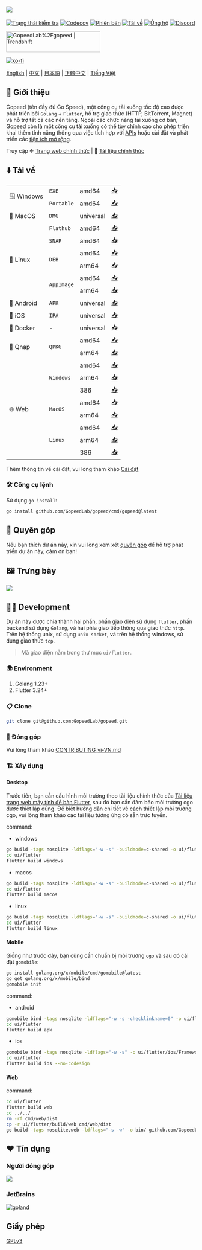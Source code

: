 # [![](_docs/img/banner.png)](https://gopeed.com)

[![Trạng thái kiểm tra](https://github.com/GopeedLab/gopeed/workflows/test/badge.svg)](https://github.com/GopeedLab/gopeed/actions?query=workflow%3Atest)
[![Codecov](https://codecov.io/gh/GopeedLab/gopeed/branch/main/graph/badge.svg)](https://codecov.io/gh/GopeedLab/gopeed)
[![Phiên bản](https://img.shields.io/github/release/GopeedLab/gopeed.svg)](https://github.com/GopeedLab/gopeed/releases)
[![Tải về](https://img.shields.io/github/downloads/GopeedLab/gopeed/total.svg)](https://github.com/GopeedLab/gopeed/releases)
[![Ủng hộ](https://img.shields.io/badge/%24-ủng%20hộ-ff69b4.svg)](https://docs.gopeed.com/donate.html)
[![Discord](https://img.shields.io/discord/1037992631881449472?label=Discord&logo=discord&style=social)](https://discord.gg/ZUJqJrwCGB)

<a href="https://trendshift.io/repositories/7953" target="_blank"><img src="https://trendshift.io/api/badge/repositories/7953" alt="GopeedLab%2Fgopeed | Trendshift" style="width: 250px; height: 55px;" width="250" height="55"/></a>

[![ko-fi](https://ko-fi.com/img/githubbutton_sm.svg)](https://ko-fi.com/R6R6IJGN6)

[English](/README.md) | [中文](/README_zh-CN.md) | [日本語](/README_ja-JP.md) | [正體中文](/README_zh-TW.md) | [Tiếng Việt](/README_vi-VN.md)

## 🚀 Giới thiệu

Gopeed (tên đầy đủ Go Speed), một công cụ tải xuống tốc độ cao được phát triển bởi `Golang` + `Flutter`, hỗ trợ giao thức (HTTP, BitTorrent, Magnet) và hỗ trợ tất cả các nền tảng. Ngoài các chức năng tải xuống cơ bản, Gopeed còn là một công cụ tải xuống có thể tùy chỉnh cao cho phép triển khai thêm tính năng thông qua việc tích hợp với [APIs](https://docs.gopeed.com/dev-api.html) hoặc cài đặt và phát triển các [tiện ích mở rộng](https://docs.gopeed.com/dev-extension.html).

Truy cập ✈ [Trang web chính thức](https://gopeed.com) | 📖 [Tài liệu chính thức](https://docs.gopeed.com)

## ⬇️ Tải về

<table>
  <tbody>
    <tr>
      <td rowspan="2">🪟 Windows</td>
      <td><code>EXE</code></td>
      <td>amd64</td>
      <td><a href="https://gopeed.com/api/download?tpl=Gopeed-$version-windows-amd64.zip">📥</a></td>
    </tr>
    <tr>
      <td><code>Portable</code></td>
      <td>amd64</td>
      <td><a href="https://gopeed.com/api/download?tpl=Gopeed-$version-windows-amd64-portable.zip">📥</a></td>
    </tr>
    <tr>
      <td>🍎 MacOS</td>
      <td><code>DMG</code></td>
      <td>universal</td>
      <td><a href="https://gopeed.com/api/download?tpl=Gopeed-$version-macos.dmg">📥</a></td>
    </tr>
    <tr>
      <td rowspan="6">🐧 Linux</td>
      <td><code>Flathub</code></td>
      <td>amd64</td>
      <td><a href="https://flathub.org/apps/com.gopeed.Gopeed">📥</a></td>
    </tr>
    <tr>
      <td><code>SNAP</code></td>
      <td>amd64</td>
      <td><a href="https://snapcraft.io/gopeed">📥</a></td>
    </tr>
    <tr>
      <td rowspan="2"><code>DEB</code></td>
      <td>amd64</td>
      <td><a href="https://gopeed.com/api/download?tpl=Gopeed-$version-linux-amd64.deb">📥</a></td>
    </tr>
    <tr>
      <td>arm64</td>
      <td><a href="https://gopeed.com/api/download?tpl=Gopeed-$version-linux-arm64.deb">📥</a></td>
    </tr>
    <tr>
      <td rowspan="2"><code>AppImage</code></td>
      <td>amd64</td>
      <td><a href="https://gopeed.com/api/download?tpl=Gopeed-$version-linux-amd64.AppImage">📥</a></td>
    </tr>
    <tr>
      <td>arm64</td>
      <td><a href="https://gopeed.com/api/download?tpl=Gopeed-$version-linux-arm64.AppImage">📥</a></td>
    </tr>
    <tr>
      <td>🤖 Android</td>
      <td><code>APK</code></td>
      <td>universal</td>
      <td><a href="https://gopeed.com/api/download?tpl=Gopeed-$version-android.apk">📥</a></td>
    </tr>
    <tr>
      <td>📱 iOS</td>
      <td><code>IPA</code></td>
      <td>universal</td>
      <td><a href="https://gopeed.com/api/download?tpl=Gopeed-$version-ios.ipa">📥</a></td>
    </tr>
    <tr>
      <td>🐳 Docker</td>
      <td>-</td>
      <td>universal</td>
      <td><a href="https://hub.docker.com/r/liwei2633/gopeed">📥</a></td>
    </tr>
    <tr>
      <td rowspan="2">💾 Qnap</td>
      <td rowspan="2"><code>QPKG</code></td>
      <td>amd64</td>
      <td><a href="https://gopeed.com/api/download?tpl=gopeed-$version-qnap-amd64.qpkg">📥</a></td>
    </tr>
    <tr>
      <td>arm64</td>
      <td><a href="https://gopeed.com/api/download?tpl=gopeed-$version-qnap-arm64.qpkg">📥</a></td>
    </tr>
    <tr>
      <td rowspan="8">🌐 Web</td>
      <td rowspan="3"><code>Windows</code></td>
      <td>amd64</td>
      <td><a href="https://gopeed.com/api/download?tpl=gopeed-web-$version-windows-amd64.zip">📥</a></td>
    </tr>
    <tr>
      <td>arm64</td>
      <td><a href="https://gopeed.com/api/download?tpl=gopeed-web-$version-windows-arm64.zip">📥</a></td>
    </tr>
    <tr>
      <td>386</td>
      <td><a href="https://gopeed.com/api/download?tpl=gopeed-web-$version-windows-386.zip">📥</a></td>
    </tr>
    <tr>
      <td rowspan="2"><code>MacOS</code></td>
      <td>amd64</td>
      <td><a href="https://gopeed.com/api/download?tpl=gopeed-web-$version-macos-amd64.zip">📥</a></td>
    </tr>
    <tr>
      <td>arm64</td>
      <td><a href="https://gopeed.com/api/download?tpl=gopeed-web-$version-macos-arm64.zip">📥</a></td>
    </tr>
    <tr>
      <td rowspan="3"><code>Linux</code></td>
      <td>amd64</td>
      <td><a href="https://gopeed.com/api/download?tpl=gopeed-web-$version-linux-amd64.zip">📥</a></td>
    </tr>
    <tr>
      <td>arm64</td>
      <td><a href="https://gopeed.com/api/download?tpl=gopeed-web-$version-linux-arm64.zip">📥</a></td>
    </tr>
    <tr>
      <td>386</td>
      <td><a href="https://gopeed.com/api/download?tpl=gopeed-web-$version-linux-386.zip">📥</a></td>
    </tr>
  </tbody>
</table>

Thêm thông tin về cài đặt, vui lòng tham khảo [Cài đặt](https://docs.gopeed.com/install.html)

### 🛠️ Công cụ lệnh

Sử dụng `go install`:

```bash
go install github.com/GopeedLab/gopeed/cmd/gopeed@latest
```

## 💝 Quyên góp

Nếu bạn thích dự án này, xin vui lòng xem xét [quyên góp](https://docs.gopeed.com/donate.html) để hỗ trợ phát triển dự án này, cảm ơn bạn!

## 🖼️ Trưng bày

![](_docs/img/ui-demo.png)

## 👨‍💻 Development

Dự án này được chia thành hai phần, phần giao diện sử dụng `flutter`, phần backend sử dụng `Golang`, và hai phía giao tiếp thông qua giao thức `http`. Trên hệ thống unix, sử dụng `unix socket`, và trên hệ thống windows, sử dụng giao thức `tcp`.

> Mã giao diện nằm trong thư mục `ui/flutter`.

### 🌍 Environment

1. Golang 1.23+
2. Flutter 3.24+

### 📋 Clone

```bash
git clone git@github.com:GopeedLab/gopeed.git
```

### 🤝 Đóng góp

Vui lòng tham khảo [CONTRIBUTING_vi-VN.md](/CONTRIBUTING_vi-VN.md)

### 🏗️ Xây dựng

#### Desktop

Trước tiên, bạn cần cấu hình môi trường theo tài liệu chính thức của [Tài liệu trang web máy tính để bàn Flutter](https://docs.flutter.dev/development/platform-integration/desktop), sau đó bạn cần đảm bảo môi trường cgo được thiết lập đúng. Để biết hướng dẫn chi tiết về cách thiết lập môi trường cgo, vui lòng tham khảo các tài liệu tương ứng có sẵn trực tuyến.

command:

- windows

```bash
go build -tags nosqlite -ldflags="-w -s" -buildmode=c-shared -o ui/flutter/windows/libgopeed.dll github.com/GopeedLab/gopeed/bind/desktop
cd ui/flutter
flutter build windows
```

- macos

```bash
go build -tags nosqlite -ldflags="-w -s" -buildmode=c-shared -o ui/flutter/macos/Frameworks/libgopeed.dylib github.com/GopeedLab/gopeed/bind/desktop
cd ui/flutter
flutter build macos
```

- linux

```bash
go build -tags nosqlite -ldflags="-w -s" -buildmode=c-shared -o ui/flutter/linux/bundle/lib/libgopeed.so github.com/GopeedLab/gopeed/bind/desktop
cd ui/flutter
flutter build linux
```

#### Mobile

Giống như trước đây, bạn cũng cần chuẩn bị môi trường `cgo` và sau đó cài đặt `gomobile`:

```bash
go install golang.org/x/mobile/cmd/gomobile@latest
go get golang.org/x/mobile/bind
gomobile init
```

command:

- android

```bash
gomobile bind -tags nosqlite -ldflags="-w -s -checklinkname=0" -o ui/flutter/android/app/libs/libgopeed.aar -target=android -androidapi 21 -javapkg="com.gopeed" github.com/GopeedLab/gopeed/bind/mobile
cd ui/flutter
flutter build apk
```

- ios

```bash
gomobile bind -tags nosqlite -ldflags="-w -s" -o ui/flutter/ios/Frameworks/Libgopeed.xcframework -target=ios github.com/GopeedLab/gopeed/bind/mobile
cd ui/flutter
flutter build ios --no-codesign
```

#### Web

command:

```bash
cd ui/flutter
flutter build web
cd ../../
rm -rf cmd/web/dist
cp -r ui/flutter/build/web cmd/web/dist
go build -tags nosqlite,web -ldflags="-s -w" -o bin/ github.com/GopeedLab/gopeed/cmd/web
```

## ❤️ Tín dụng

### Người đóng góp

<a href="https://github.com/GopeedLab/gopeed/graphs/contributors">
  <img src="https://contrib.rocks/image?repo=GopeedLab/gopeed" />
</a>

### JetBrains

[![goland](_docs/img/goland.svg)](https://www.jetbrains.com/?from=gopeed)

## Giấy phép

[GPLv3](LICENSE)
